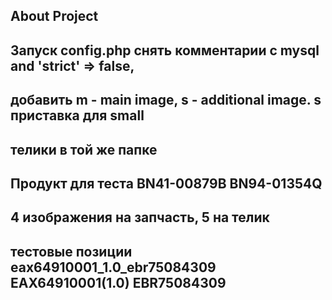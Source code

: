 ## About Project
## Запуск config.php снять комментарии c mysql and 'strict' => false,
## добавить m - main image, s - additional image. s приставка для small 
## телики в той же папке
## Продукт для теста BN41-00879B BN94-01354Q
## 4 изображения на запчасть, 5 на телик 
## тестовые позиции eax64910001_1.0_ebr75084309 EAX64910001(1.0) EBR75084309




